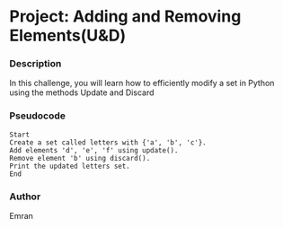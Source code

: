 #   Project: Adding and Removing Elements(U&D)

### Description

In this challenge, you will learn how to efficiently modify a set in Python using the methods Update and Discard

### Pseudocode

    Start
    Create a set called letters with {'a', 'b', 'c'}.
    Add elements 'd', 'e', 'f' using update().
    Remove element 'b' using discard().
    Print the updated letters set.
    End

### Author

Emran